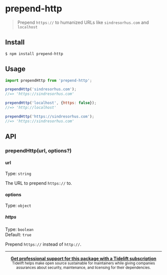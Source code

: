 # prepend-http

> Prepend `https://` to humanized URLs like `sindresorhus.com` and `localhost`

## Install

```
$ npm install prepend-http
```

## Usage

```js
import prependHttp from 'prepend-http';

prependHttp('sindresorhus.com');
//=> 'https://sindresorhus.com'

prependHttp('localhost', {https: false});
//=> 'http://localhost'

prependHttp('https://sindresorhus.com');
//=> 'https://sindresorhus.com'
```

## API

### prependHttp(url, options?)

#### url

Type: `string`

The URL to prepend `https://` to.

#### options

Type: `object`

##### https

Type: `boolean`\
Default: `true`

Prepend `https://` instead of `http://`.

---

<div align="center">
	<b>
		<a href="https://tidelift.com/subscription/pkg/npm-prepend-http?utm_source=npm-prepend-http&utm_medium=referral&utm_campaign=readme">Get professional support for this package with a Tidelift subscription</a>
	</b>
	<br>
	<sub>
		Tidelift helps make open source sustainable for maintainers while giving companies<br>assurances about security, maintenance, and licensing for their dependencies.
	</sub>
</div>
